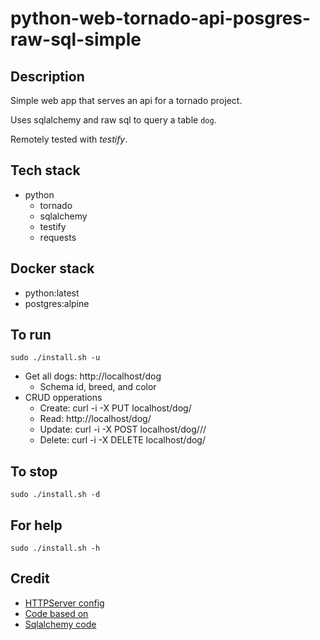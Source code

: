 # python-web-tornado-api-posgres-raw-sql-simple

## Description
Simple web app that serves an api
for a tornado project.

Uses sqlalchemy and raw sql to query a table `dog`.

Remotely tested with *testify*.

## Tech stack
- python
  - tornado
  - sqlalchemy
  - testify
  - requests

## Docker stack
- python:latest
- postgres:alpine

## To run
`sudo ./install.sh -u`
- Get all dogs: http://localhost/dog
  - Schema id, breed, and color
- CRUD opperations
  - Create: curl -i -X PUT localhost/dog/<id>
  - Read: http://localhost/dog/<id>
  - Update: curl -i -X POST localhost/dog/<id>/<breed>/<color>
  - Delete: curl -i -X DELETE localhost/dog/<id>

## To stop
`sudo ./install.sh -d`

## For help
`sudo ./install.sh -h`

## Credit
- [HTTPServer config](https://phrase.com/blog/posts/tornado-web-framework-i18n/)
- [Code based on](https://www.tornadoweb.org/en/stable/)
- [Sqlalchemy code](https://medium.com/swlh/tornado-and-sqlalchemy-847eecbc0445)